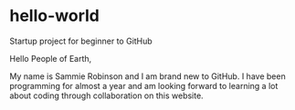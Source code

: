 # hello-world
Startup project for beginner to GitHub

Hello People of Earth,

My name is Sammie Robinson and I am brand new to GitHub. I have been programming for almost a year and am looking forward to learning a lot about coding through collaboration on this website.
